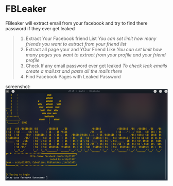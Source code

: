 # FBLeaker
FBleaker will extract email from your facebook and try to find there password if they ever get leaked

>1. Extract Your Facebook friend List
>*You can set limit how many friends you want to extract from your friend list*
>2. Extract all page your and YOur Friend Like
>*You can set limit how many pages you want to extract from your profile and your friend profile*
>3. Check If any email password ever get leaked
>*To check leak emails create a mail.txt and paste all the mails there*
>4. Find Facebook Pages with Leaked Password

screenshot: 
![alt text](https://github.com/ScRiPt1337/FBLeaker/blob/master/root1x.png "screenshot")


